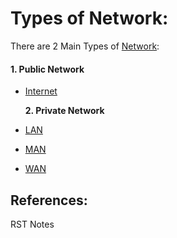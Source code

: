 # Types of Network:

There are 2 Main Types of [Network](https://app.gitbook.com/@mudassirs46/s/network-fundamentals/~/drafts/-MRYdD4ekGoIJOUwiXWX/about-this-site):

#### 1. Public Network

* [Internet ](https://app.gitbook.com/@mudassirs46/s/network-fundamentals/internet)

  **2. Private Network**

* [LAN](https://app.gitbook.com/@mudassirs46/s/network-fundamentals/~/drafts/-MRZ4cjfS8UXyANv_uLC/lan)
* [MAN](https://app.gitbook.com/@mudassirs46/s/network-fundamentals/~/drafts/-MRZ4cjfS8UXyANv_uLC/man)
* [WAN ](https://app.gitbook.com/@mudassirs46/s/network-fundamentals/~/drafts/-MRZ4cjfS8UXyANv_uLC/wan)

## References:

RST Notes

